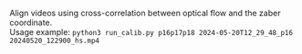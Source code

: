 Align videos using cross-correlation between optical flow and the zaber coordinate.  
Usage example: `python3 run_calib.py p16p17p18 2024-05-20T12_29_48_p16 20240520_122900_hs.mp4`
